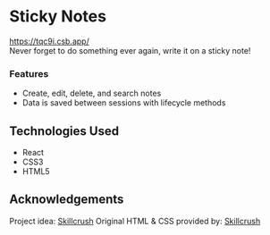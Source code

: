 # Sticky Notes<br>
https://tqc9i.csb.app/<br>
Never forget to do something ever again, write it on a sticky note!

### Features

- Create, edit, delete, and search notes
- Data is saved between sessions with lifecycle methods

## Technologies Used

- React
- CSS3
- HTML5

## Acknowledgements

Project idea: [Skillcrush](https://skillcrush.com)
Original HTML & CSS provided by: [Skillcrush](https://skillcrush.com)
